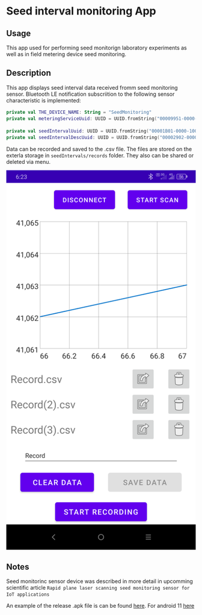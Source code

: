# Seed interval monitoring App

## Usage

This app used for performing seed monitorign laboratory experiments as well as in field metering device seed monitoring.

## Description

This app displays seed interval data received fromm seed monitoring sensor. Bluetooth LE notification subscriition to the following sensor characteristic is implemented: 
```kt
private val THE_DEVICE_NAME: String = "SeedMonitoring"
private val meteringServiceUuid: UUID = UUID.fromString("00009951-0000-1000-8000-00805f9b34fb")

private val seedIntervalUuid: UUID = UUID.fromString("00001B01-0000-1000-8000-00805f9b34fb")
private val seedIntervalDescUuid: UUID = UUID.fromString("00002902-0000-1000-8000-00805f9b34fb")
```

Data can be recorded and saved to the .csv file. The files are stored on the exterla storage in `seedIntervals/records` folder. They also can be shared or deleted via menu.

![App screenshot](./Screenshot.png)

## Notes

Seed monitorinc sensor device was described in more detail in upcomming scientific article `Rapid plane laser scanning seed monitoring sensor for IoT applications`

An example of the release .apk file is can be found [here](seed_interval_monitoring.apk). For android 11 [here](Seed_interval_monotoring_Android_11+.apk)

